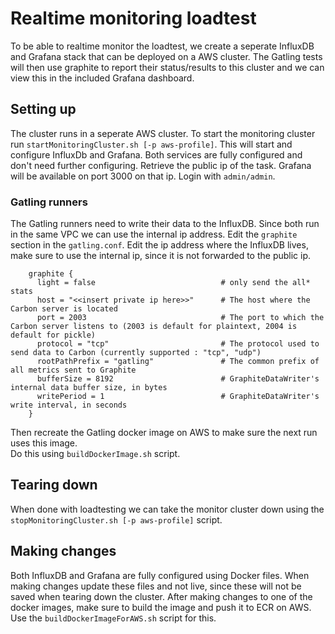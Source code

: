 # Realtime monitoring loadtest
To be able to realtime monitor the loadtest, we create a seperate InfluxDB and Grafana stack that can be deployed on a AWS cluster.
The Gatling tests will then use graphite to report their status/results to this cluster and we can view this in the included Grafana dashboard.

## Setting up
The cluster runs in a seperate AWS cluster. To start the monitoring cluster run `startMonitoringCluster.sh [-p aws-profile]`.
This will start and configure InfluxDb and Grafana. Both services are fully configured and don't need further configuring.
Retrieve the public ip of the task. Grafana will be available on port 3000 on that ip. Login with `admin/admin`.

### Gatling runners
The Gatling runners need to write their data to the InfluxDB. Since both run in the same VPC we can use the internal ip address.
Edit the `graphite` section in the `gatling.conf`. Edit the ip address where the InfluxDB lives, make sure to use the internal ip, since it is not forwarded to the public ip.
```
    graphite {
      light = false                            # only send the all* stats
      host = "<<insert private ip here>>"      # The host where the Carbon server is located
      port = 2003                              # The port to which the Carbon server listens to (2003 is default for plaintext, 2004 is default for pickle)
      protocol = "tcp"                         # The protocol used to send data to Carbon (currently supported : "tcp", "udp")
      rootPathPrefix = "gatling"               # The common prefix of all metrics sent to Graphite
      bufferSize = 8192                        # GraphiteDataWriter's internal data buffer size, in bytes
      writePeriod = 1                          # GraphiteDataWriter's write interval, in seconds
    }              
``` 

Then recreate the Gatling docker image on AWS to make sure the next run uses this image.  
Do this using `buildDockerImage.sh` script.

## Tearing down
When done with loadtesting we can take the monitor cluster down using the `stopMonitoringCluster.sh [-p aws-profile]` script.

## Making changes
Both InfluxDB and Grafana are fully configured using Docker files. When making changes update these files and not live, since these will not be saved when tearing down the cluster.
After making changes to one of the docker images, make sure to build the image and push it to ECR on AWS.
Use the `buildDockerImageForAWS.sh` script for this.
